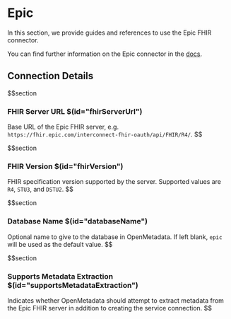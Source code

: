 # Epic

In this section, we provide guides and references to use the Epic FHIR connector.

You can find further information on the Epic connector in the <a href="https://docs.open-metadata.org/connectors/database/epic" target="_blank">docs</a>.

## Connection Details

$$section
### FHIR Server URL $(id="fhirServerUrl")
Base URL of the Epic FHIR server, e.g. `https://fhir.epic.com/interconnect-fhir-oauth/api/FHIR/R4/`.
$$

$$section
### FHIR Version $(id="fhirVersion")
FHIR specification version supported by the server. Supported values are `R4`, `STU3`, and `DSTU2`.
$$

$$section
### Database Name $(id="databaseName")
Optional name to give to the database in OpenMetadata. If left blank, `epic` will be used as the default value.
$$

$$section
### Supports Metadata Extraction $(id="supportsMetadataExtraction")
Indicates whether OpenMetadata should attempt to extract metadata from the Epic FHIR server in addition to creating the service connection.
$$
